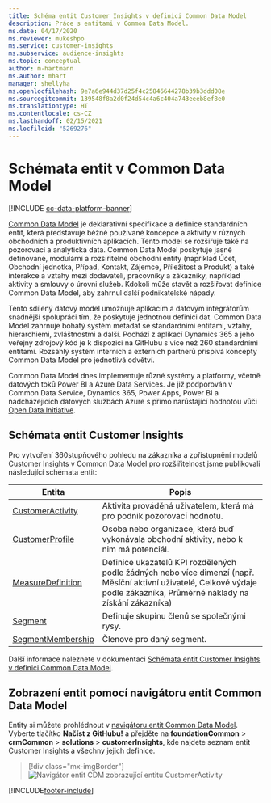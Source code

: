 ```yaml
---
title: Schéma entit Customer Insights v definici Common Data Model
description: Práce s entitami v Common Data Model.
ms.date: 04/17/2020
ms.reviewer: mukeshpo
ms.service: customer-insights
ms.subservice: audience-insights
ms.topic: conceptual
author: m-hartmann
ms.author: mhart
manager: shellyha
ms.openlocfilehash: 9e7a6e944d37d25f4c25846644278b39b3ddd08e
ms.sourcegitcommit: 139548f8a2d0f24d54c4a6c404a743eeeb8ef8e0
ms.translationtype: HT
ms.contentlocale: cs-CZ
ms.lasthandoff: 02/15/2021
ms.locfileid: "5269276"
---
```

# <a name="entity-schemas-in-common-data-model"></a>Schémata entit v Common Data Model

[!INCLUDE [cc-data-platform-banner](../includes/cc-data-platform-banner.md)]

[Common Data Model](https://docs.microsoft.com/common-data-model/) je deklarativní specifikace a definice standardních entit, která představuje běžně používané koncepce a aktivity v různých obchodních a produktivních aplikacích. Tento model se rozšiřuje také na pozorovací a analytická data. Common Data Model poskytuje jasně definované, modulární a rozšiřitelné obchodní entity (například Účet, Obchodní jednotka, Případ, Kontakt, Zájemce, Příležitost a Produkt) a také interakce a vztahy mezi dodavateli, pracovníky a zákazníky, například aktivity a smlouvy o úrovni služeb. Kdokoli může stavět a rozšiřovat definice Common Data Model, aby zahrnul další podnikatelské nápady.

Tento sdílený datový model umožňuje aplikacím a datovým integrátorům snadnější spolupráci tím, že poskytuje jednotnou definici dat. Common Data Model zahrnuje bohatý systém metadat se standardními entitami, vztahy, hierarchiemi, zvláštnostmi a další. Pochází z aplikací Dynamics 365 a jeho veřejný zdrojový kód je k dispozici na GitHubu s více než 260 standardními entitami. Rozsáhlý systém interních a externích partnerů přispívá koncepty Common Data Model pro jednotlivá odvětví.

Common Data Model dnes implementuje různé systémy a platformy, včetně datových toků Power BI a Azure Data Services. Je již podporován v Common Data Service, Dynamics 365, Power Apps, Power BI a nadcházejících datových službách Azure s přímo narůstající hodnotou vůči [Open Data Initiative](https://www.microsoft.com/open-data-initiative).

## <a name="customer-insights-entity-schemas"></a>Schémata entit Customer Insights

Pro vytvoření 360stupňového pohledu na zákazníka a zpřístupnění modelů Customer Insights v Common Data Model pro rozšiřitelnost jsme publikovali následující schémata entit:

| Entita | Popis |
|---------|---------|
|[CustomerActivity](https://docs.microsoft.com/common-data-model/schema/core/applicationcommon/foundationcommon/crmcommon/solutions/customerinsights/customeractivity) | Aktivita prováděná uživatelem, která má pro podnik pozorovací hodnotu. |
|[CustomerProfile](https://docs.microsoft.com/common-data-model/schema/core/applicationcommon/foundationcommon/crmcommon/solutions/customerinsights/customerprofile) | Osoba nebo organizace, která buď vykonávala obchodní aktivity, nebo k nim má potenciál. |
|[MeasureDefinition](https://docs.microsoft.com/common-data-model/schema/core/applicationcommon/foundationcommon/crmcommon/solutions/customerinsights/measuredefinition) | Definice ukazatelů KPI rozdělených podle žádných nebo více dimenzí (např. Měsíční aktivní uživatelé, Celkové výdaje podle zákazníka, Průměrné náklady na získání zákazníka) |
|[Segment](https://docs.microsoft.com/common-data-model/schema/core/applicationcommon/foundationcommon/crmcommon/solutions/customerinsights/segment) | Definuje skupinu členů se společnými rysy. |
|[SegmentMembership](https://docs.microsoft.com/common-data-model/schema/core/applicationcommon/foundationcommon/crmcommon/solutions/customerinsights/segmentmembership) | Členové pro daný segment. |

Další informace naleznete v dokumentaci [Schémata entit Customer Insights v definici Common Data Model](https://docs.microsoft.com/common-data-model/schema/core/applicationcommon/foundationcommon/crmcommon/solutions/customerinsights/overview).

## <a name="view-entities-using-the-common-data-model-entity-navigator"></a>Zobrazení entit pomocí navigátoru entit Common Data Model

Entity si můžete prohlédnout v [navigátoru entit Common Data Model](https://microsoft.github.io/CDM/). Vyberte tlačítko **Načíst z GitHubu!** a přejděte na **foundationCommon** > **crmCommon** > **solutions** > **customerInsights**, kde najdete seznam entit Customer Insights a všechny jejich definice.
> [!div class="mx-imgBorder"]
> ![Navigátor entit CDM zobrazující entitu CustomerActivity](media/CDM-entity-navigator.png "Navigátor entit CDM zobrazující entitu CustomerActivity")


[!INCLUDE[footer-include](../includes/footer-banner.md)]